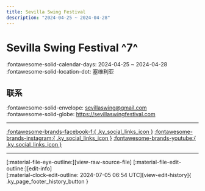 ```yaml
---
title: Sevilla Swing Festival
description: "2024-04-25 ~ 2024-04-28"
---
```


# Sevilla Swing Festival ^7^

:fontawesome-solid-calendar-days: 2024-04-25 ~ 2024-04-28  
:fontawesome-solid-location-dot: 塞维利亚  

## 联系

:fontawesome-solid-envelope: <sevillaswing@gmail.com>  
:fontawesome-solid-globe: <https://sevillaswingfestival.com>  

---

 [:fontawesome-brands-facebook-f:{ .ky_social_links_icon }](https://www.facebook.com/SevillaSwingFestival) [:fontawesome-brands-instagram:{ .ky_social_links_icon }](https://instagram.com/sevillaswing) [:fontawesome-brands-youtube:{ .ky_social_links_icon }](https://youtube.com/@sevillaswingfestival691)

---

<div class="ky_page_footer" markdown>
<div class="ky_page_footer_trailing" markdown="span">
[:material-file-eye-outline:][view-raw-source-file]
[:material-file-edit-outline:][edit-info]
</div>
<div class="ky_page_footer_leading" markdown="span">
[:material-clock-edit-outline: 2024-07-05 06:54 UTC][view-edit-history]{ .ky_page_footer_history_button }
</div>
</div>

[view-raw-source-file]: https://github.com/swingdance/events/blob/main/2024/es_ES/sevilla-swing-festival-2024.json "查看原始源文件"
[edit-info]: https://github.com/swingdance/events/issues/new?assignees=&labels=update+event&projects=&template=03-update_entity.yml&title=%5B2024%2Fes_ES%5D%20Update%20Event%3A%20Sevilla%20Swing%20Festival&region=es_ES&year=2024&id=sevilla-swing-festival-2024&name=Sevilla%20Swing%20Festival&org_id= "编辑信息"

[view-edit-history]: https://github.com/swingdance/events/commits/main/2024/es_ES/sevilla-swing-festival-2024.json "查看编辑历史"
